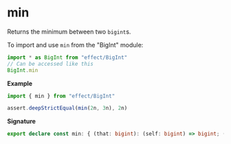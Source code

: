 # min

Returns the minimum between two `bigint`s.

To import and use `min` from the "BigInt" module:

```ts
import * as BigInt from "effect/BigInt"
// Can be accessed like this
BigInt.min
```

**Example**

```ts
import { min } from "effect/BigInt"

assert.deepStrictEqual(min(2n, 3n), 2n)
```

**Signature**

```ts
export declare const min: { (that: bigint): (self: bigint) => bigint; (self: bigint, that: bigint): bigint }
```
